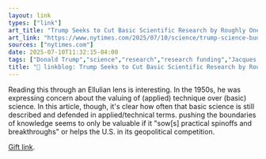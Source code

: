 ```yaml
---
layout: link
types: ["link"]
art_title: "Trump Seeks to Cut Basic Scientific Research by Roughly One-Third, Report Shows"
art_link: "https://www.nytimes.com/2025/07/10/science/trump-science-budget-cuts.html"
sources: ["nytimes.com"]
date: 2025-07-10T11:32:15-04:00
tags: ["Donald Trump","science","research","research funding","Jacques Ellul","technique"]
title: "🔗 linkblog: Trump Seeks to Cut Basic Scientific Research by Roughly One-Third, Report Shows"
---
```

Reading this through an Ellulian lens is interesting. In the 1950s, he was expressing concern about the valuing of (applied) technique over (basic) science. In this article, though, it's clear how often that basic science is still described and defended in applied/technical terms. pushing the boundaries of knowledge seems to only be valuable if it "sow[s] practical spinoffs and breakthroughs" or helps the U.S. in its geopolitical competition.

[Gift link](https://www.nytimes.com/2025/07/10/science/trump-science-budget-cuts.html?unlocked_article_code=1.VU8.RQ-k.-ZnSpc02tmOK&smid=url-share).